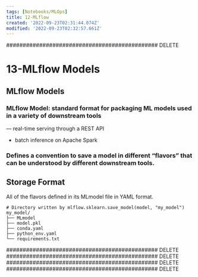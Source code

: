 ```yaml
---
tags: [Notebooks/MLOps]
title: 12-MLflow
created: '2022-09-23T02:31:44.074Z'
modified: '2022-09-23T02:32:57.661Z'
---
```

############################################## DELETE 
# 13-MLflow Models

## MLflow Models 

### MLflow Model: standard format for packaging ML models used in a variety of downstream tools

— real-time serving through a REST API
- batch inference on Apache Spark

### Defines a convention to save a model in different “flavors” that can be understood by different downstream tools.


## Storage Format
All of the flavors defined in its MLmodel file in YAML format. 

```
# Directory written by mlflow.sklearn.save_model(model, "my_model")
my_model/
├── MLmodel
├── model.pkl
├── conda.yaml
├── python_env.yaml
└── requirements.txt
```

############################################## DELETE 
############################################## DELETE 
############################################## DELETE 
############################################## DELETE 